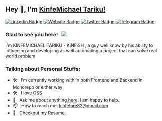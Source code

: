 ## Hey 👋, I'm [KinfeMichael Tariku!](https://kinfish-owns-computer.vercel.app)

[![Linkedin Badge](https://img.shields.io/badge/-LinkedIn-0e76a8?style=flat-square&logo=Linkedin&logoColor=white)](https://www.linkedin.com/in/kinfe-michael-tariku-1497b3201/)
[![Website Badge](https://img.shields.io/badge/Website-3b5998?style=flat-square&logo=google-chrome&logoColor=white)](https://kinfish-owns-computer.vercel.app//)
[![Twitter Badge](https://img.shields.io/badge/-Twitter-00acee?style=flat-square&logo=Twitter&logoColor=white)](https://twitter.com/kinfishtech)
[![Telegram Badge](https://img.shields.io/badge/-Telegram-0088cc?style=flat-square&logo=Telegram&logoColor=white)](https://t.me/Kinfe123)
### Glad to see you here! &nbsp; ![](https://visitor-badge.glitch.me/badge?page_id=iampavangandhi.iampavangandhi&style=flat-square&color=0088cc)
I'm KINFEMICHAEL TARIKU - KiNFiSH , a guy well know by his ability to influecing and developing as well automating a project that can solve real world problem
### Talking about Personal Stuffs:
- 🛠 &nbsp; I’m currently working with in both Frontend and Backend in Monorepo or either way
- 🛠 &nbsp; I love OSS
- 💬 &nbsp; Ask me about anything [here](https://github.com/Kinfe123/Kinfe123/issues/2)! I am happy to help.
- 📫 &nbsp; How to reach me: kinfetare83@gmail.com
- 📝 &nbsp; Checkout my [Resume](https://github.com/Kinfe123/Kinfe123/blob/master/kinfish-resume.pdf).


